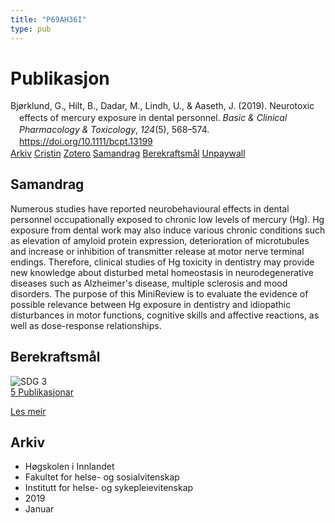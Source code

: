 ```yaml
---
title: "P69AH36I"
type: pub
---
```

<h1>Publikasjon</h1>
<article id="csl-bib-container-P69AH36I" class="csl-bib-container">
  <div class="csl-bib-body" style="line-height: 1.35; padding-left: 1em; text-indent:-1em;">
  <div class="csl-entry">Bj&#xF8;rklund, G., Hilt, B., Dadar, M., Lindh, U., &amp; Aaseth, J. (2019). Neurotoxic effects of mercury exposure in dental personnel. <i>Basic &amp; Clinical Pharmacology &amp; Toxicology</i>, <i>124</i>(5), 568&#x2013;574. <a href="https://doi.org/10.1111/bcpt.13199">https://doi.org/10.1111/bcpt.13199</a></div>
</div>
  <div class="csl-bib-buttons">
    <a href="#taxonomy-article-P69AH36I" class="csl-bib-button">Arkiv</a>
    <a href="https://app.cristin.no/results/show.jsf?id=1660052" alt="Cristin URL" class="csl-bib-button">Cristin</a>
    <a href="http://zotero.org/groups/5402882/items/P69AH36I" alt="Zotero URL" class="csl-bib-button">Zotero</a>
    <a href="#abstract-article-P69AH36I" class="csl-bib-button">Samandrag</a>
    <a href="#sdg-article-P69AH36I" class="csl-bib-button">Berekraftsmål</a>
    <a href="https://onlinelibrary.wiley.com/doi/pdfdirect/10.1111/bcpt.13199" class="csl-bib-button">Unpaywall</a>
  </div>
  <div id="csl-bib-meta-container-P69AH36I"></div>
</article>
<div id="csl-bib-meta-P69AH36I" class="csl-bib-meta">
  <article id="abstract-article-P69AH36I" class="abstract-article">
    <h1>Samandrag</h1>
    Numerous studies have reported neurobehavioural effects in dental personnel occupationally exposed to chronic low levels of mercury (Hg). Hg exposure from dental work may also induce various chronic conditions such as elevation of amyloid protein expression, deterioration of microtubules and increase or inhibition of transmitter release at motor nerve terminal endings. Therefore, clinical studies of Hg toxicity in dentistry may provide new knowledge about disturbed metal homeostasis in neurodegenerative diseases such as Alzheimer's disease, multiple sclerosis and mood disorders. The purpose of this MiniReview is to evaluate the evidence of possible relevance between Hg exposure in dentistry and idiopathic disturbances in motor functions, cognitive skills and affective reactions, as well as dose-response relationships.
  </article>
  <article id="sdg-article-P69AH36I" class="sdg-article">
    <h1>Berekraftsmål</h1>
    <div class="sdg-container"><div id="sdg3" class="sdg"> <img src="{{< params subfolder >}}images/sdg/sdg03_no.png" class="image" alt="SDG 3"> <div class="sdg-overlay"> <a href="{{< params subfolder >}}no/archive/?sdg=3#archive" class="sdg-publication-count"><span>5</span> Publikasjonar</a> <p><a href="NA" class="sdg-read-more">Les meir</a></p> </div> </div></div>
  </article>
  <article id="taxonomy-article-P69AH36I" class="taxonomy-article">
    <h1>Arkiv</h1>
    <ul>
      <li>Høgskolen i Innlandet</li>
      <li>Fakultet for helse- og sosialvitenskap</li>
      <li>Institutt for helse- og sykepleievitenskap</li>
      <li>2019</li>
      <li>Januar</li>
    </ul>
  </article>
</div>
